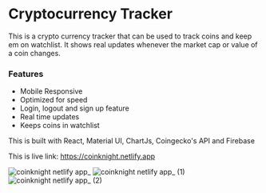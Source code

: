 # Cryptocurrency Tracker

This is a crypto currency tracker that can be used to track coins and keep em on watchlist.
It shows real updates whenever the market cap or value of a coin changes.

### Features
- Mobile Responsive
- Optimized for speed
- Login, logout and sign up feature
- Real time updates
- Keeps coins in watchlist

This is built with React, Material UI, ChartJs, Coingecko's API and Firebase

This is live link: https://coinknight.netlify.app

![coinknight netlify app_](https://user-images.githubusercontent.com/104224223/167263539-135cc2f5-06f1-4777-a883-f11924686259.png)
![coinknight netlify app_ (1)](https://user-images.githubusercontent.com/104224223/167263542-d4dbdce0-09c6-420b-b819-22fdb8d8bc18.png)
![coinknight netlify app_ (2)](https://user-images.githubusercontent.com/104224223/167263543-db2ecd4c-f023-4a67-970d-3661ca02d3b1.png)
